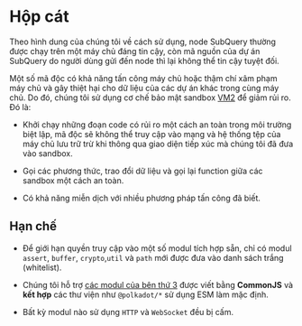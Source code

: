 # Hộp cát

Theo hình dung của chúng tôi về cách sử dụng, node SubQuery thường được chạy trên một máy chủ đáng tin cậy, còn mã nguồn của dự án SubQuery do người dùng gửi đến node thì lại không thể tin cậy tuyệt đối.

Một số mã độc có khả năng tấn công máy chủ hoặc thậm chí xâm phạm máy chủ và gây thiệt hại cho dữ liệu của các dự án khác trong cùng máy chủ. Do đó, chúng tôi sử dụng cơ chế bảo mật sandbox [VM2](https://www.npmjs.com/package/vm2) để giảm rủi ro. Đó là:

- Khởi chạy những đoạn code có rủi ro một cách an toàn trong môi trường biệt lập, mã độc sẽ không thể truy cập vào mạng và hệ thống tệp của máy chủ lưu trữ trừ khi thông qua giao diện tiếp xúc mà chúng tôi đã đưa vào sandbox.

- Gọi các phương thức, trao đổi dữ liệu và gọi lại function giữa các sandbox một cách an toàn.

- Có khả năng miễn dịch với nhiều phương pháp tấn công đã biết.

## Hạn chế

- Để giới hạn quyền truy cập vào một số modul tích hợp sẵn, chỉ có modul `assert`, `buffer`, `crypto`,`util` và `path` mới được đưa vào danh sách trắng (whitelist).

- Chúng tôi hỗ trợ [các modul của bên thứ 3](../create/mapping/polkadot.md#third-party-libraries) được viết bằng **CommonJS** và **kết hợp** các thư viện như `@polkadot/*` sử dụng ESM làm mặc định.

- Bất kỳ modul nào sử dụng `HTTP` và `WebSocket` đều bị cấm.

